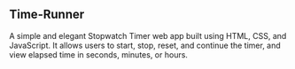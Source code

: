 ## Time-Runner
A simple and elegant Stopwatch Timer web app built using HTML, CSS, and JavaScript.
It allows users to start, stop, reset, and continue the timer, and view elapsed time in seconds, minutes, or hours.
